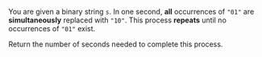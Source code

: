 You are given a binary string `s`. In one second, **all** occurrences of `"01"` are **simultaneously** replaced with `"10"`. This process **repeats** until no occurrences of `"01"` exist.

Return the number of seconds needed to complete this process.